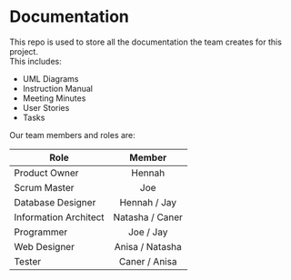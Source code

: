 # Documentation

This repo is used to store all the documentation the team creates for this project.  
This includes:
- UML Diagrams
- Instruction Manual
- Meeting Minutes
- User Stories
- Tasks

Our team members and roles are:  

| Role                  | Member       |
| --------------------- |:------------:|
| Product Owner         | Hennah       |
| Scrum Master          | Joe          |
| Database Designer     | Hennah / Jay    |
| Information Architect | Natasha / Caner |
| Programmer            | Joe   / Jay |
| Web Designer          | Anisa / Natasha |
| Tester                | Caner / Anisa   |
